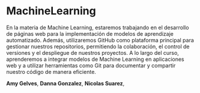# MachineLearning

En la materia de Machine Learning, estaremos trabajando en el desarrollo de páginas web para la implementación de modelos de aprendizaje automatizado. 
Además, utilizaremos GitHub como plataforma principal para gestionar nuestros repositorios, permitiendo la colaboración, el control de versiones y 
el despliegue de nuestros proyectos. A lo largo del curso, aprenderemos a integrar modelos de Machine Learning en aplicaciones web y a utilizar 
herramientas como Git para documentar y compartir nuestro código de manera eficiente.

**Amy Gelves**,
**Danna Gonzalez**,
**Nicolas Suarez**,



